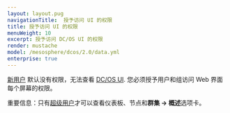 ```yaml
---
layout: layout.pug
navigationTitle:  授予访问 UI 的权限
title: 授予访问 UI 的权限
menuWeight: 10
excerpt: 授予访问 DC/OS UI 的权限
render: mustache
model: /mesosphere/dcos/2.0/data.yml
enterprise: true
---
```

<!-- The source repository for this topic is https://github.com/dcos/dcos-docs-site -->


[新用户](/mesosphere/dcos/cn/2.0/security/ent/users-groups/) 默认没有权限，无法查看 [DC/OS UI](/mesosphere/dcos/cn/2.0/gui/). 您必须授予用户和组访问 Web 界面每个屏幕的权限。

<p class="message--important"><stribg>重要信息：</strong>只有<a href="/mesosphere/dcos/2.0/security/ent/perms-reference/#superuser">超级用户</a>才可以查看仪表板、节点和<strong>群集 -> 概述</strong>选项卡。</p>
